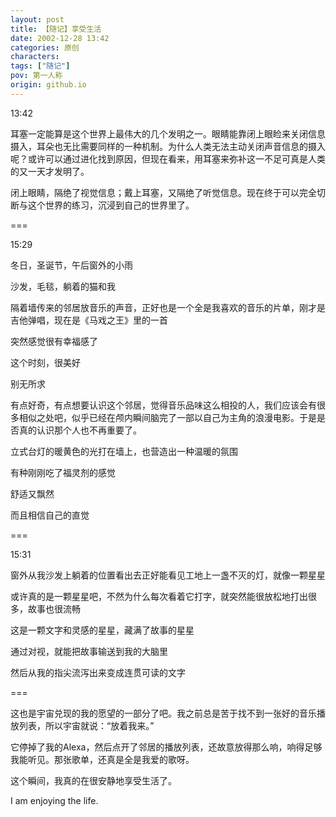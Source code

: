 ```yaml
---
layout: post
title: 【随记】享受生活
date: 2002-12-28 13:42
categories: 原创
characters: 
tags: ["随记"]
pov: 第一人称
origin: github.io
---
```


13:42

耳塞一定能算是这个世界上最伟大的几个发明之一。眼睛能靠闭上眼睑来关闭信息摄入，耳朵也无比需要同样的一种机制。为什么人类无法主动关闭声音信息的摄入呢？或许可以通过进化找到原因，但现在看来，用耳塞来弥补这一不足可真是人类的又一天才发明了。

闭上眼睛，隔绝了视觉信息；戴上耳塞，又隔绝了听觉信息。现在终于可以完全切断与这个世界的练习，沉浸到自己的世界里了。

===

15:29

冬日，圣诞节，午后窗外的小雨

沙发，毛毯，躺着的猫和我

隔着墙传来的邻居放音乐的声音，正好也是一个全是我喜欢的音乐的片单，刚才是吉他弹唱，现在是《马戏之王》里的一首

突然感觉很有幸福感了

这个时刻，很美好

别无所求

有点好奇，有点想要认识这个邻居，觉得音乐品味这么相投的人，我们应该会有很多相似之处吧，似乎已经在颅内瞬间脑完了一部以自己为主角的浪漫电影。于是是否真的认识那个人也不再重要了。

立式台灯的暖黄色的光打在墙上，也营造出一种温暖的氛围

有种刚刚吃了福灵剂的感觉

舒适又飘然

而且相信自己的直觉

===

15:31

窗外从我沙发上躺着的位置看出去正好能看见工地上一盏不灭的灯，就像一颗星星

或许真的是一颗星星吧，不然为什么每次看着它打字，就突然能很放松地打出很多，故事也很流畅

这是一颗文字和灵感的星星，藏满了故事的星星

通过对视，就能把故事输送到我的大脑里

然后从我的指尖流泻出来变成连贯可读的文字

===

这也是宇宙兑现的我的愿望的一部分了吧。我之前总是苦于找不到一张好的音乐播放列表，所以宇宙就说：“放着我来。”

它停掉了我的Alexa，然后点开了邻居的播放列表，还故意放得那么响，响得足够我能听见。那张歌单，还真是全是我爱的歌呀。

这个瞬间，我真的在很安静地享受生活了。

I am enjoying the life.
